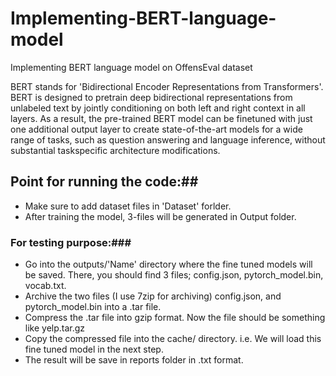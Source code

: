 # Implementing-BERT-language-model
Implementing BERT language model on OffensEval dataset

BERT stands for 'Bidirectional Encoder Representations from Transformers'. BERT is designed to pretrain deep bidirectional representations 
from unlabeled text by jointly conditioning on both left and right context in all layers. As a result, the pre-trained BERT model can be 
finetuned with just one additional output layer to create state-of-the-art models for a wide range of tasks, such as question answering and
language inference, without substantial taskspecific architecture modifications.

## Point for running the code:##
* Make sure to add dataset files in 'Dataset' forlder.
* After training the model, 3-files will be generated in Output folder. 
### For testing purpose:###
* Go into the outputs/'Name' directory where the fine tuned models will be saved. There, you should find 3 files; config.json, 
  pytorch_model.bin, vocab.txt.
* Archive the two files (I use 7zip for archiving) config.json, and pytorch_model.bin into a .tar file.
* Compress the .tar file into gzip format. Now the file should be something like yelp.tar.gz
* Copy the compressed file into the cache/ directory. i.e. We will load this fine tuned model in the next step.
* The result will be save in reports folder in .txt format.
